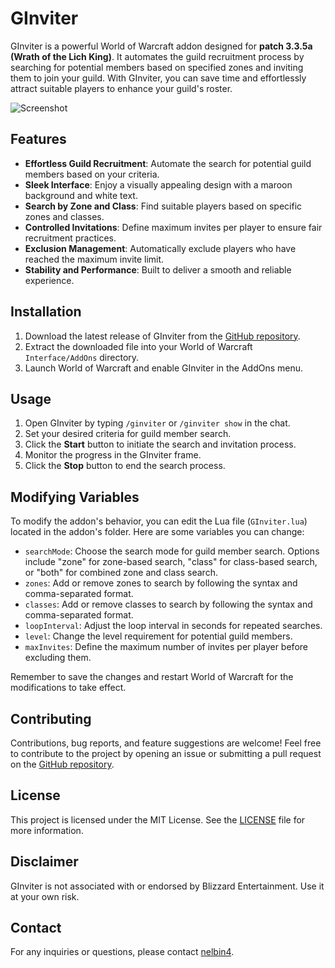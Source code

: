 # GInviter

GInviter is a powerful World of Warcraft addon designed for **patch 3.3.5a (Wrath of the Lich King)**. It automates the guild recruitment process by searching for potential members based on specified zones and inviting them to join your guild. With GInviter, you can save time and effortlessly attract suitable players to enhance your guild's roster.

![Screenshot](https://github.com/nelbin4/GINVITER/assets/20941975/f8d7b2b5-8aa7-44dc-98af-87b68cb07d90)

## Features

- **Effortless Guild Recruitment**: Automate the search for potential guild members based on your criteria.
- **Sleek Interface**: Enjoy a visually appealing design with a maroon background and white text.
- **Search by Zone and Class**: Find suitable players based on specific zones and classes.
- **Controlled Invitations**: Define maximum invites per player to ensure fair recruitment practices.
- **Exclusion Management**: Automatically exclude players who have reached the maximum invite limit.
- **Stability and Performance**: Built to deliver a smooth and reliable experience.


## Installation

1. Download the latest release of GInviter from the [GitHub repository](https://github.com/nelbin4/ginviter/releases).
2. Extract the downloaded file into your World of Warcraft `Interface/AddOns` directory.
3. Launch World of Warcraft and enable GInviter in the AddOns menu.

## Usage

1. Open GInviter by typing `/ginviter` or `/ginviter show` in the chat.
2. Set your desired criteria for guild member search.
3. Click the **Start** button to initiate the search and invitation process.
4. Monitor the progress in the GInviter frame.
5. Click the **Stop** button to end the search process.

## Modifying Variables

To modify the addon's behavior, you can edit the Lua file (`GInviter.lua`) located in the addon's folder. Here are some variables you can change:

- `searchMode`: Choose the search mode for guild member search. Options include "zone" for zone-based search, "class" for class-based search, or "both" for combined zone and class search.
- `zones`: Add or remove zones to search by following the syntax and comma-separated format.
- `classes`: Add or remove classes to search by following the syntax and comma-separated format.
- `loopInterval`: Adjust the loop interval in seconds for repeated searches.
- `level`: Change the level requirement for potential guild members.
- `maxInvites`: Define the maximum number of invites per player before excluding them.

Remember to save the changes and restart World of Warcraft for the modifications to take effect.

## Contributing

Contributions, bug reports, and feature suggestions are welcome! Feel free to contribute to the project by opening an issue or submitting a pull request on the [GitHub repository](https://github.com/nelbin4/ginviter).

## License

This project is licensed under the MIT License. See the [LICENSE](LICENSE) file for more information.

## Disclaimer

GInviter is not associated with or endorsed by Blizzard Entertainment. Use it at your own risk.

## Contact

For any inquiries or questions, please contact [nelbin4](https://github.com/nelbin4).
